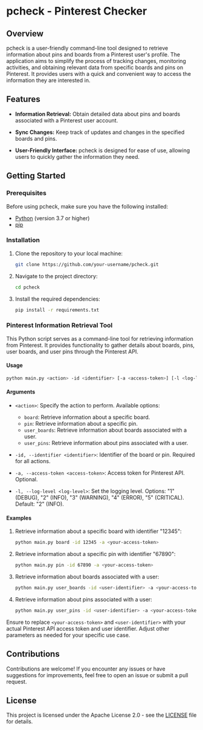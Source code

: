 # pcheck - Pinterest Checker

## Overview

pcheck is a user-friendly command-line tool designed to retrieve information about pins and boards from a Pinterest user's profile. The application aims to simplify the process of tracking changes, monitoring activities, and obtaining relevant data from specific boards and pins on Pinterest. It provides users with a quick and convenient way to access the information they are interested in.

## Features

- **Information Retrieval:** Obtain detailed data about pins and boards associated with a Pinterest user account.

- **Sync Changes:** Keep track of updates and changes in the specified boards and pins.

- **User-Friendly Interface:** pcheck is designed for ease of use, allowing users to quickly gather the information they need.

## Getting Started

### Prerequisites

Before using pcheck, make sure you have the following installed:

- [Python](https://www.python.org/) (version 3.7 or higher)
- [pip](https://pip.pypa.io/en/stable/)

### Installation

1. Clone the repository to your local machine:

    ```bash
    git clone https://github.com/your-username/pcheck.git
    ```

2. Navigate to the project directory:

    ```bash
    cd pcheck
    ```

3. Install the required dependencies:

    ```bash
    pip install -r requirements.txt
    ```

<!-- ### Usage

#### Main Script (main.py)

The `main.py` script serves as the entry point for interacting with the Pinterest API through various specialized scripts.

##### Retrieving User Boards

To retrieve information about user boards, use the following command:

```bash
python main.py --user-boards [--page-size PAGE_SIZE] [--include-empty | --no-include-empty] [--include-archived | --no-include-archived]
```

- `--page-size`: Specify the number of boards per page (default is 25).
- `--include-empty` or `--no-include-empty`: Include or exclude empty boards.
- `--include-archived` or `--no-include-archived`: Include or exclude archived boards.

##### Retrieving User Pins

To retrieve information about user pins, use the following command:

```bash
python main.py --user-pins [--page-size PAGE_SIZE]
```

- `--page-size`: Specify the number of pins per page (default is 25).

##### Retrieving Board Information

To retrieve information about a specific board, use the following command:

```bash
python main.py --board-id BOARD_ID [--pins]
```

- `--pins`: Include this flag to also retrieve information about each pin on the board.

##### Retrieving Pin Information

To retrieve information about a specific pin, use the following command:

```bash
python main.py --pin-id PIN_ID
```

#### Examples

- Retrieve information about user boards:

  ```bash
  python main.py --user-boards --page-size 50 --include-archived
  ```

- Retrieve information about a specific board and its pins:

  ```bash
  python main.py --board-id <BOARD_ID> --pins
  ```

- Retrieve information about user pins:

  ```bash
  python main.py --user-pins --page-size 50
  ```

- Retrieve information about a specific pin:

  ```bash
  python main.py --pin-id <PIN_ID>
  ```

### Note

Replace `<BOARD_ID>` and `<PIN_ID>` with the actual board and pin identifiers. -->
### Pinterest Information Retrieval Tool

This Python script serves as a command-line tool for retrieving information from Pinterest. It provides functionality to gather details about boards, pins, user boards, and user pins through the Pinterest API.

#### Usage

```bash
python main.py <action> -id <identifier> [-a <access-token>] [-l <log-level>]
```

#### Arguments

- `<action>`: Specify the action to perform. Available options:
  - `board`: Retrieve information about a specific board.
  - `pin`: Retrieve information about a specific pin.
  - `user_boards`: Retrieve information about boards associated with a user.
  - `user_pins`: Retrieve information about pins associated with a user.

- `-id, --identifier <identifier>`: Identifier of the board or pin. Required for all actions.

- `-a, --access-token <access-token>`: Access token for Pinterest API. Optional.

- `-l, --log-level <log-level>`: Set the logging level. Options: "1" (DEBUG), "2" (INFO), "3" (WARNING), "4" (ERROR), "5" (CRITICAL). Default: "2" (INFO).

#### Examples

1. Retrieve information about a specific board with identifier "12345":

   ```bash
   python main.py board -id 12345 -a <your-access-token>
   ```

2. Retrieve information about a specific pin with identifier "67890":

   ```bash
   python main.py pin -id 67890 -a <your-access-token>
   ```

3. Retrieve information about boards associated with a user:

   ```bash
   python main.py user_boards -id <user-identifier> -a <your-access-token> --log-level 3
   ```

4. Retrieve information about pins associated with a user:

   ```bash
   python main.py user_pins -id <user-identifier> -a <your-access-token>
   ```

Ensure to replace `<your-access-token>` and `<user-identifier>` with your actual Pinterest API access token and user identifier. Adjust other parameters as needed for your specific use case.
## Contributions

Contributions are welcome! If you encounter any issues or have suggestions for improvements, feel free to open an issue or submit a pull request.

## License

This project is licensed under the Apache License 2.0 - see the [LICENSE](LICENSE) file for details.